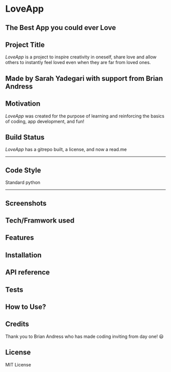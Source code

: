 LoveApp
=======
The Best App you could ever Love
-------

Project Title
---------
_LoveApp_ is a project to inspire creativity in oneself, share love and allow others to instantly feel loved even when they are far from loved ones.

Made by Sarah Yadegari with support from Brian Andress
-------

Motivation
--------
_LoveApp_ was created for the purpose of learning and reinforcing the basics of coding, app development, and fun!

Build Status
-------
_LoveApp_ has a gitrepo built, a license, and now a read.me

------

Code Style
--------
Standard python

------

Screenshots
---------

Tech/Framwork used
---------

Features
---------

Installation
---------

API reference
---------

Tests
---------

How to Use?
---------

Credits
---------
Thank you to Brian Andress who has made coding inviting from day one! :smiley:

License 
--------
MIT License